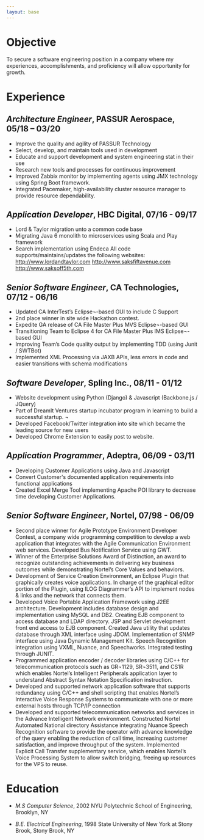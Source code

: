 ```yaml
---
layout: base
---
```


# Objective

To secure a software engineering position in a company where my experiences, accomplishments, and proficiency will allow opportunity for growth.

# Experience

## *Architecture Engineer*, PASSUR Aerospace, 05/18 – 03/20

- Improve the quality and agility of PASSUR Technology
- Select, develop, and maintain tools used in development
- Educate and support development and system engineering stat in their use
- Research new tools and processes for continuous improvement
- Improved Zabbix monitor by implementing agents using JMX technology using Spring Boot framework.
- Integrated Pacemaker, high-availability cluster resource manager to provide resource dependability.

## *Application Developer*, HBC Digital, 07/16 - 09/17
- Lord & Taylor migration unto a common code base
- Migrating Java 6 monolith to microservices using Scala and Play framework
- Search implementation using Endeca
All code supports/maintains/updates the following websites:
http://www.lordandtaylor.com
http://www.saksfiftavenue.com
http://www.saksoff5th.com

## *Senior Software Engineer*, CA Technologies, 07/12 - 06/16
- Updated CA InterTest’s Eclipse¬-based GUI to include C Support
- 2nd place winner in site wide Hackathon contest.
- Expedite GA release of CA File Master Plus MVS Eclipse¬-based GUI
- Transitioning Team to Eclipse 4 for CA File Master Plus IMS Eclipse¬-based GUI
- Improving Team’s Code quality output by implementing TDD (using Junit / SWTBot)
- Implemented XML Processing via JAXB APIs, less errors in code and easier transitions with schema modifications

## *Software Developer*, Spling Inc., 08/11 - 01/12
- Website development using Python (Django) & Javascript (Backbone.js / JQuery)
- Part of DreamIt Ventures startup incubator program in learning to build a successful startup. ¬
- Developed Facebook/Twitter integration into site which became the leading source for new users
- Developed Chrome Extension to easily post to website.

## *Application Programmer*, Adeptra, 06/09 - 03/11
- Developing Customer Applications using Java and Javascript
- Convert Customer's documented application requirements into functional applications
- Created Excel Merge Tool implementing Apache POI library to decrease time developing Customer Applications.

## *Senior Software Engineer*, Nortel, 07/98 - 06/09
- Second place winner for Agile Prototype Environment Developer Contest, a company wide programming competition to develop a web application that integrates with the Agile Communication Environment web services. Developed Bus Notification Service using GWT.
- Winner of the Enterprise Solutions Award of Distinction, an award to recognize outstanding achievements in delivering key business outcomes while demonstrating Nortel’s Core Values and behaviors.
- Development of Service Creation Environment, an Eclipse Plugin that graphically creates voice applications. In charge of the graphical editor portion of the Plugin, using ILOG Diagrammer’s API to implement nodes & links and the network that connects them.
- Developed Voice Portable Application Framework using J2EE architecture. Development includes database design and implementation using MySQL and DB2. Creating EJB component to access database and LDAP directory. JSP and Servlet development front end access to EJB component. Created Java utility that updates database through XML interface using JDOM. Implementation of SNMP interface using Java Dynamic Management Kit. Speech Recognition integration using VXML, Nuance, and Speechworks. Integrated testing through JUNIT.
- Programmed application encoder / decoder libraries using C/C++ for telecommunication protocols such as GR¬1129, SR¬3511, and CS1R which enables Nortel’s Intelligent Peripherals application layer to understand Abstract Syntax Notation Specification instruction.
- Developed and supported network application software that supports redundancy using C/C++ and shell scripting that enables Nortel’s Interactive Voice Response Systems to communicate with one or more external hosts through TCP/IP connection
- Developed and supported telecommunication networks and services in the Advance Intelligent Network environment. Constructed Nortel Automated National directory Assistance integrating Nuance Speech Recognition software to provide the operator with advance knowledge of the query enabling the reduction of call time, increasing customer satisfaction, and improve throughput of the system. Implemented Explicit Call Transfer supplementary service, which enables Nortel’s Voice Processing System to allow switch bridging, freeing up resources for the VPS to reuse.

# Education

- *M.S Computer Science*, 2002
NYU Polytechnic School of Engineering, Brooklyn, NY

- *B.E. Electrical Engineering*, 1998
State University of New York at Stony Brook, Stony Brook, NY

